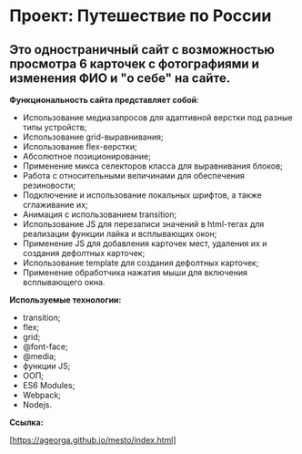 # Проект: Путешествие по России

## Это одностраничный сайт c возможностью просмотра 6 карточек с фотографиями и изменения ФИО и "о себе" на сайте.

**Функциональность сайта представляет собой**:

- Использование медиазапросов для адаптивной верстки под разные типы устройств;
- Использование grid-выравнивания;
- Использование flex-верстки;
- Абсолютное позиционирование;
- Применение микса селекторов класса для выравнивания блоков;
- Работа с относительными величинами для обеспечения резиновости;
- Подключение и использование локальных шрифтов, а также сглаживание их;
- Анимация с использованием transition;
- Использование JS для перезаписи значений в html-тегах для реализации функции лайка и всплывающих окон;
- Применение JS для добавления карточек мест, удаления их и создания дефолтных карточек;
- Использование template для создания дефолтных карточек;
- Применение обработчика нажатия мыши для включения всплывающего окна.

**Используемые технологии:**

- transition;
- flex;
- grid;
- @font-face;
- @media;
- функции JS;
- ООП;
- ES6 Modules;
- Webpack;
- Nodejs.

**Ссылка:**

[https://ageorga.github.io/mesto/index.html]
